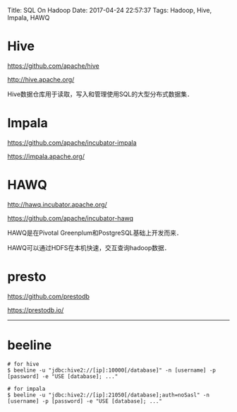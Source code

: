 Title: SQL On Hadoop
Date: 2017-04-24 22:57:37
Tags: Hadoop, Hive, Impala, HAWQ



# Hive

<https://github.com/apache/hive>

<http://hive.apache.org/>

Hive数据仓库用于读取，写入和管理使用SQL的大型分布式数据集．

# Impala

<https://github.com/apache/incubator-impala>

<https://impala.apache.org/>

# HAWQ

<http://hawq.incubator.apache.org/>

<https://github.com/apache/incubator-hawq>

HAWQ是在Pivotal Greenplum和PostgreSQL基础上开发而来．

HAWQ可以通过HDFS在本机快速，交互查询hadoop数据．

# presto

<https://github.com/prestodb>

<https://prestodb.io/>

***

# beeline

    # for hive
    $ beeline -u "jdbc:hive2://[ip]:10000[/database]" -n [username] -p [password] -e "USE [database]; ..."

    # for impala
    $ beeline -u "jdbc:hive2://[ip]:21050[/database];auth=noSasl" -n [username] -p [password] -e "USE [database]; ..."

